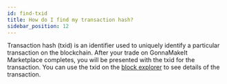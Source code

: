 ```yaml
---
id: find-txid
title: How do I find my transaction hash?
sidebar_position: 12
---
```


Transaction hash (txid) is an identifier used to uniquely identify a particular transaction on the blockchain. After your trade on GonnaMakeIt Marketplace completes, you will be presented with the txid for the transaction. You can use the txid on the [block explorer](https://explorer.energi.network/) to see details of the transaction.
